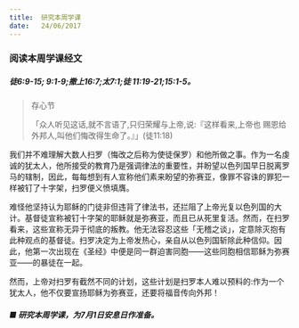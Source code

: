 ```yaml
---
title:  研究本周学课
date:   24/06/2017
---
```


### 阅读本周学课经文

##### 徒6:9-15; 9:1-9;撒上16:7;太7:1;徒 11:19-21;15:1-5。

> <p>存心节</p>
> <p>「众人听见这话,就不言语了,只归荣耀与上帝,说:『这样看来,上帝也 赐恩给外邦人,叫他们悔改得生命了。』」(徒11:18) </p>

我们并不难理解大数人扫罗（悔改之后称为使徒保罗）和他所做之事。作为一名虔诚的犹太人，他所接受的教育乃是强调律法的重要性，并盼望以色列国早日脱离罗马的辖制，因此，每每想到有人宣称他们素来盼望的弥赛亚，像罪不容诛的罪犯一样被钉了十字架，扫罗便义愤填膺。

难怪他坚持认为耶稣的门徒非但违背了律法书，还拦阻了上帝光复以色列国的大计。基督徒宣称被钉十字架的耶稣就是弥赛亚，而且已从死里复活。然而，在扫罗看来，这些宣称无异于彻底的叛教。他无法容忍这些「无稽之谈」，定意除灭抱有此种观点的基督徒。扫罗决定为上帝发热心，亲自从以色列国斩除此种信仰。因此，他第一次出现在《圣经》中便是同一群迫害同胞——这些同胞相信耶稣为弥赛亚——的暴徒在一起。

然而，上帝对扫罗有截然不同的计划，这些计划是扫罗本人难以预料的:作为一个犹太人，他不仅要宣扬耶稣为弥赛亚，还要将福音传向外邦！

##### ■ 研究本周学课，为7月1日安息日作准备。
